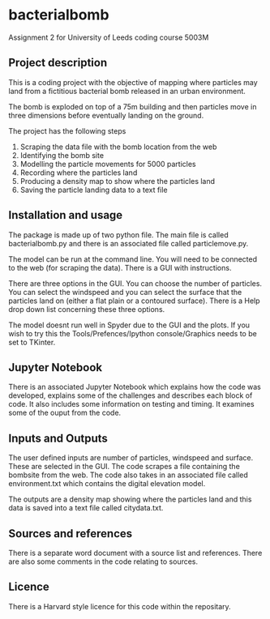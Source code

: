 # bacterialbomb

Assignment 2 for University of Leeds coding course 5003M

## Project description

This is a coding project with the objective of mapping where particles may land from a fictitious bacterial bomb released in an urban environment.

The bomb is exploded on top of a 75m building and then particles move in three dimensions before eventually landing on the ground. 

The project has the following steps

1. Scraping the data file with the bomb location from the web
2. Identifying the bomb site
3. Modelling the particle movements for 5000 particles
4. Recording where the particles land
5. Producing a density map to show where the particles land
6. Saving the particle landing data to a text file

## Installation and usage

The package is made up of two python file. The main file is called bacterialbomb.py and there is an associated file called particlemove.py.

The model can be run at the command line. You will need to be connected to the web (for scraping the data). There is a GUI with instructions.

There are three options in the GUI. You can choose the number of particles. You can select the windspeed and you can select the surface that the particles land on (either a flat plain or a contoured surface). There is a Help drop down list concerning these three options.

The model doesnt run well in Spyder due to the GUI and the plots. If you wish to try this the Tools/Prefences/Ipython console/Graphics needs to be set to TKinter. 

## Jupyter Notebook

There is an associated Jupyter Notebook which explains how the code was developed, explains some of the challenges and describes each block of code. It also includes some information on testing and timing. It examines some of the ouput from the code. 

## Inputs and Outputs

The user defined inputs are number of particles, windspeed and surface. These are selected in the GUI.
The code scrapes a file containing the bombsite from the web. 
The code also takes in an associated file called environment.txt which contains the digital elevation model.

The outputs are a density map showing where the particles land and this data is saved into a text file called citydata.txt.

## Sources and references

There is a separate word document with a source list and references.
There are also some comments in the code relating to sources.

## Licence

There is a Harvard style licence for this code within the repositary.
